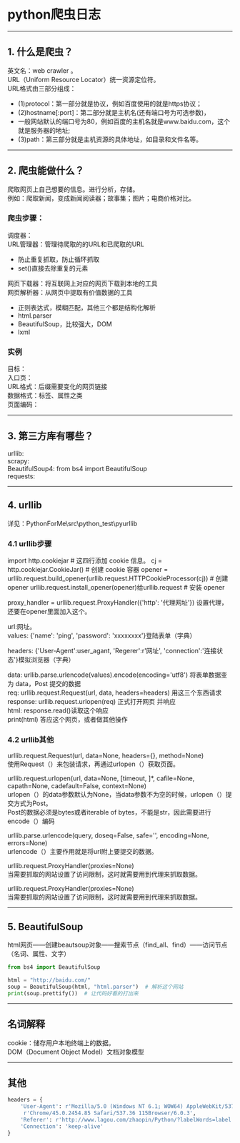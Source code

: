 # python爬虫日志

---
## 1. 什么是爬虫？
英文名：web crawler 。<br>
URL（Uniform Resource Locator）统一资源定位符。<br>
URL格式由三部分组成：
* (1)protocol：第一部分就是协议，例如百度使用的就是https协议；
* (2)hostname[:port]：第二部分就是主机名(还有端口号为可选参数)，
* 一般网站默认的端口号为80，例如百度的主机名就是www.baidu.com，这个就是服务器的地址;
* (3)path：第三部分就是主机资源的具体地址，如目录和文件名等。

---
## 2. 爬虫能做什么？
爬取网页上自己想要的信息。进行分析，存储。<br>
例如：爬取新闻，变成新闻阅读器；故事集；图片；电商价格对比。<br>

### 爬虫步骤：
调度器：<br>
URL管理器：管理待爬取的的URL和已爬取的URL
* 防止重复抓取，防止循环抓取
* set()直接去除重复的元素

网页下载器：将互联网上对应的网页下载到本地的工具<br>
网页解析器：从网页中提取有价值数据的工具
* 正则表达式，模糊匹配，其他三个都是结构化解析
* html.parser
* BeautifulSoup，比较强大，DOM
* lxml

### 实例
目标：<br>
入口页：<br>
URL格式：后缀需要变化的网页链接<br>
数据格式：标签、属性之类<br>
页面编码：

---
## 3. 第三方库有哪些？
urllib:<br>
scrapy:<br>
BeautifulSoup4: from bs4 import BeautifulSoup<br>
requests:

---
## 4. urllib
详见：PythonForMe\src\python_test\pyurllib

### 4.1 urllib步骤
import http.cookiejar  # 这四行添加 cookie 信息。
cj = http.cookiejar.CookieJar()  # 创建 cookie 容器
opener = urllib.request.build_opener(urllib.request.HTTPCookieProcessor(cj))  # 创建 opener
urllib.request.install_opener(opener)给urllib.request  # 安装 opener

proxy_handler = urllib.request.ProxyHandler({'http': '代理网址'}) 设置代理，还要在opener里面加入这个。

url:网址。 <br>
values: {'name': 'ping', 'password': 'xxxxxxxx'}登陆表单（字典）

headers: {'User-Agent':user_agant, 'Regerer':r'网址', 'connection':'连接状态'}模拟浏览器（字典）

data: urllib.parse.urlencode(values).encode(encoding='utf8') 将表单数据变为 data，Post 提交的数据<br>
req: urllib.request.Request(url, data, headers=headers) 用这三个东西请求<br>
response: urllib.request.urlopen(req) 正式打开网页 并响应<br>
html: response.read()读取这个响应<br>
print(html) 答应这个网页，或者做其他操作

### 4.2 urllib其他
urllib.request.Request(url, data=None, headers={}, method=None)<br>
使用Request（）来包装请求，再通过urlopen（）获取页面。<br>

urllib.request.urlopen(url, data=None, [timeout, ]*, cafile=None, capath=None, cadefault=False, context=None)<br>
urlopen（）的data参数默认为None，当data参数不为空的时候，urlopen（）提交方式为Post。<br>
Post的数据必须是bytes或者iterable of bytes，不能是str，因此需要进行encode（）编码<br>

urllib.parse.urlencode(query, doseq=False, safe='', encoding=None, errors=None)<br>
urlencode（）主要作用就是将url附上要提交的数据。<br>

urllib.request.ProxyHandler(proxies=None)<br>
当需要抓取的网站设置了访问限制，这时就需要用到代理来抓取数据。<br>

urllib.request.ProxyHandler(proxies=None)<br>
当需要抓取的网站设置了访问限制，这时就需要用到代理来抓取数据。<br>

---
## 5. BeautifulSoup
html网页——创建beautsoup对象——搜索节点（find_all、find）——访问节点（名词、属性、文字）
```python
from bs4 import BeautifulSoup

html = "http://baidu.com/"
soup = BeautifulSoup(html, "html.parser")  # 解析这个网站
print(soup.prettify())  # 让代码好看的打出来
```
---
## 名词解释
cookie：储存用户本地终端上的数据。<br>
DOM（Document Object Model）文档对象模型

---
## 其他
```python
headers = {
    'User-Agent': r'Mozilla/5.0 (Windows NT 6.1; WOW64) AppleWebKit/537.36 (KHTML, like Gecko)'
     r'Chrome/45.0.2454.85 Safari/537.36 115Browser/6.0.3',
    'Referer': r'http://www.lagou.com/zhaopin/Python/?labelWords=label',
    'Connection': 'keep-alive'
}
```